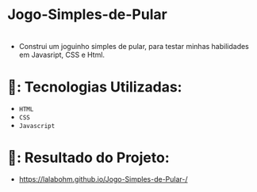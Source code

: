 # Jogo-Simples-de-Pular

#
- Construi um joguinho simples de pular, para testar minhas habilidades em Javasript, CSS e Html.

#

# :hammer:: Tecnologias Utilizadas:
 * `HTML` 
 * `CSS`
 * `Javascript`

# :pushpin:: Resultado do Projeto:
- https://lalabohm.github.io/Jogo-Simples-de-Pular-/
